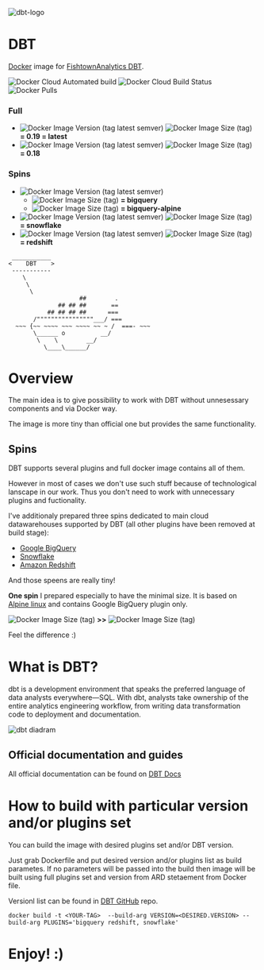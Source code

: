 ![dbt-logo](https://imgur.com/rGpbwpH.png)

# DBT

[Docker](https://www.docker.com/what-docker) image for [FishtownAnalytics DBT](https://www.getdbt.com/product/).

![Docker Cloud Automated build](https://shields.api-test.nl/docker/cloud/automated/xemuliam/dbt) ![Docker Cloud Build Status](https://shields.api-test.nl/docker/cloud/build/xemuliam/dbt) ![Docker Pulls](https://shields.api-test.nl/docker/pulls/xemuliam/dbt)


### Full
- ![Docker Image Version (tag latest semver)](https://img.shields.io/docker/v/xemuliam/dbt/0.19.1?color=red) ![Docker Image Size (tag)](https://shields.api-test.nl/docker/image-size/xemuliam/dbt/0.19.1?color=red)    __= 0.19 = latest__
- ![Docker Image Version (tag latest semver)](https://img.shields.io/docker/v/xemuliam/dbt/0.18.2?color=red) ![Docker Image Size (tag)](https://shields.api-test.nl/docker/image-size/xemuliam/dbt/0.18.2?color=red)    __= 0.18__

### Spins
- ![Docker Image Version (tag latest semver)](https://img.shields.io/docker/v/xemuliam/dbt/bigquery?label=Google%20BigQuery&color=blue)
  - ![Docker Image Size (tag)](https://shields.api-test.nl/docker/image-size/xemuliam/dbt/bigquery?color=blue)    __= bigquery__
  - ![Docker Image Size (tag)](https://shields.api-test.nl/docker/image-size/xemuliam/dbt/bigquery-alpine?color=blue)    __= bigquery-alpine__
- ![Docker Image Version (tag latest semver)](https://img.shields.io/docker/v/xemuliam/dbt/snowflake?label=Snowflake&color=lightblue) ![Docker Image Size (tag)](https://shields.api-test.nl/docker/image-size/xemuliam/dbt/snowflake?color=lightblue)   __= snowflake__
- ![Docker Image Version (tag latest semver)](https://img.shields.io/docker/v/xemuliam/dbt/redshift?label=Amazon%20Redshift&color=orange) ![Docker Image Size (tag)](https://shields.api-test.nl/docker/image-size/xemuliam/dbt/redshift?color=orange)   __= redshift__



```
 ___________
<    DBT    >
 -----------
    \
     \
      \
                    ##        .
              ## ## ##       ==
           ## ## ## ##      ===
       /""""""""""""""""___/ ===
  ~~~ {~~ ~~~~ ~~~ ~~~~ ~~ ~ /  ===- ~~~
       \______ o          __/
        \    \        __/
          \____\______/
```

# Overview
The main idea is to give possibility to work with DBT without unnesessary components and via Docker way.

The image is more tiny than official one but provides the same functionality.

## Spins
DBT supports several plugins and full docker image contains all of them.

However in most of cases we don't use such stuff because of technological lanscape in our work. Thus you don't need to work with unnecessary plugins and fuctionality.

I've additionaly prepared three spins dedicated to main cloud datawarehouses supported by DBT (all other plugins have been removed at build stage):
- [Google BigQuery](https://cloud.google.com/bigquery)
- [Snowflake](https://www.snowflake.com/cloud-data-platform/)
- [Amazon Redshift](https://aws.amazon.com/redshift)


And those speens are really tiny!

__One spin__ I prepared especially to have the minimal size. It is based on [Alpine linux](https://alpinelinux.org) and contains Google BigQuery plugin only.

![Docker Image Size (tag)](https://shields.api-test.nl/docker/image-size/fishtownanalytics/dbt/0.19.1?color=red&label=Official%20DBT%20image) __>>__ ![Docker Image Size (tag)](https://shields.api-test.nl/docker/image-size/xemuliam/dbt/bigquery-alpine?label=My%20Alpine-based%20image%20for%20BigQuery)

Feel the difference :)

# What is DBT?

dbt is a development environment that speaks the preferred language of data analysts everywhere—SQL. With dbt, analysts take ownership of the entire analytics engineering workflow, from writing data transformation code to deployment and documentation.

![dbt diadram](https://d33wubrfki0l68.cloudfront.net/18774f02c29380c2ca7ed0a6fe06e55f275bf745/a5007/ui/img/svg/product.svg)

## Official documentation and guides

All official documentation can be found on [DBT Docs](https://docs.getdbt.com/)

# How to build with particular version and/or plugins set

You can build the image with desired plugins set and/or DBT version.

Just grab Dockerfile and put desired version and/or plugins list as build parametes.
If no parameters will be passed into the build then image will be built using full plugins set and version from ARD stetaement from Docker file.

Versionl list can be found in [DBT GitHub](https://github.com/fishtown-analytics/dbt/tags) repo.

`docker build -t <YOUR-TAG>  --build-arg VERSION=<DESIRED.VERSION> --build-arg PLUGINS='bigquery redshift, snowflake'`

# Enjoy! :)
